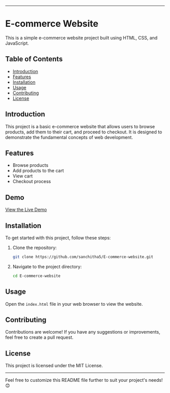 
---

# E-commerce Website

This is a simple e-commerce website project built using HTML, CSS, and JavaScript.

## Table of Contents
- [Introduction](#introduction)
- [Features](#features)
- [Installation](#installation)
- [Usage](#usage)
- [Contributing](#contributing)
- [License](#license)

## Introduction
This project is a basic e-commerce website that allows users to browse products, add them to their cart, and proceed to checkout. It is designed to demonstrate the fundamental concepts of web development.

## Features
- Browse products
- Add products to the cart
- View cart
- Checkout process

## Demo

[View the Live Demo](https://sanchitha5.github.io/E-commerce-website/)

## Installation
To get started with this project, follow these steps:

1. Clone the repository:
   ```bash
   git clone https://github.com/sanchitha5/E-commerce-website.git
   ```

2. Navigate to the project directory:
   ```bash
   cd E-commerce-website
   ```

## Usage
Open the `index.html` file in your web browser to view the website.

## Contributing
Contributions are welcome! If you have any suggestions or improvements, feel free to create a pull request.

## License
This project is licensed under the MIT License.

---

Feel free to customize this README file further to suit your project's needs! 😊
